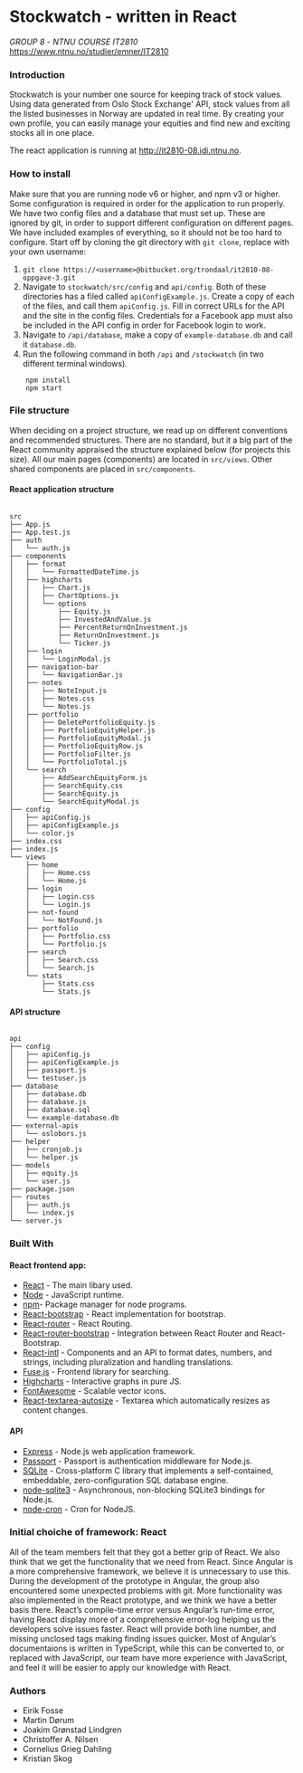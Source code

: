 
# Stockwatch - written in React

*GROUP 8* - *NTNU COURSE IT2810* https://www.ntnu.no/studier/emner/IT2810

### Introduction
Stockwatch is your number one source for keeping track of stock values. Using data generated from Oslo Stock Exchange' API, stock values from all the listed businesses in Norway are updated in real time. By creating your own profile, you can easily manage your equities and find new and exciting stocks all in one place.

The react application is running at http://it2810-08.idi.ntnu.no.

### How to install

Make sure that you are running node v6 or higher, and npm v3 or higher. Some configuration is required in order for the application to run properly. We have two config files and a database that must set up. These are ignored by git, in order to support different configuration on different pages. We have included examples of everything, so it should not be too hard to configure. Start off by cloning the git directory with `git clone`, replace <username> with your own username:

1. `git clone https://<username>@bitbucket.org/trondaal/it2810-08-oppgave-3.git`
2. Navigate to `stockwatch/src/config` and `api/config`. Both of these directories has a filed called `apiConfigExample.js`. Create a copy of each of the files, and call them `apiConfig.js`. Fill in correct URLs for the API and the site in the config files. Credentials for a Facebook app must also be included in the API config in order for Facebook login to work.
3. Navigate to `/api/database`, make a copy of `example-database.db` and call it `database.db`. 
4. Run the following command in both `/api` and `/stockwatch` (in two different terminal windows).
```
    npm install
    npm start
```

### File structure
When deciding on a project structure, we read up on different conventions and recommended structures. There are no standard, but it a big part of the React community appraised the structure explained below (for projects this size). All our main pages (components) are located in `src/views`. Other shared components are placed in `src/components`.

#### React application structure
```

src    
├── App.js
├── App.test.js
├── auth
│   └── auth.js
├── components
│   ├── format
│   │   └── FormattedDateTime.js
│   ├── highcharts
│   │   ├── Chart.js
│   │   ├── ChartOptions.js
│   │   └── options
│   │       ├── Equity.js
│   │       ├── InvestedAndValue.js
│   │       ├── PercentReturnOnInvestment.js
│   │       ├── ReturnOnInvestment.js
│   │       └── Ticker.js
│   ├── login
│   │   └── LoginModal.js
│   ├── navigation-bar
│   │   └── NavigationBar.js
│   ├── notes
│   │   ├── NoteInput.js
│   │   ├── Notes.css
│   │   └── Notes.js
│   ├── portfolio
│   │   ├── DeletePortfolioEquity.js
│   │   ├── PortfolioEquityHelper.js
│   │   ├── PortfolioEquityModal.js
│   │   ├── PortfolioEquityRow.js
│   │   ├── PortfolioFilter.js
│   │   └── PortfolioTotal.js
│   └── search
│       ├── AddSearchEquityForm.js
│       ├── SearchEquity.css
│       ├── SearchEquity.js
│       └── SearchEquityModal.js
├── config
│   ├── apiConfig.js
│   ├── apiConfigExample.js
│   └── color.js
├── index.css
├── index.js
└── views
    ├── home
    │   ├── Home.css
    │   └── Home.js
    ├── login
    │   ├── Login.css
    │   └── Login.js
    ├── not-found
    │   └── NotFound.js
    ├── portfolio
    │   ├── Portfolio.css
    │   └── Portfolio.js
    ├── search
    │   ├── Search.css
    │   └── Search.js
    └── stats
        ├── Stats.css
        └── Stats.js

```

#### API structure
```

api
├── config
│   ├── apiConfig.js
│   ├── apiConfigExample.js
│   ├── passport.js
│   └── testuser.js
├── database
│   ├── database.db
│   ├── database.js
│   ├── database.sql
│   └── example-database.db
├── external-apis
│   └── oslobors.js
├── helper
│   ├── cronjob.js
│   └── helper.js
├── models
│   ├── equity.js
│   └── user.js
├── package.json
├── routes
│   ├── auth.js
│   └── index.js
└── server.js

```

### Built With
#### React frontend app:
* [React](https://reactjs.net/) - The main libary used.
* [Node](https://nodejs.org/en/) - JavaScript runtime.
* [npm](https://www.npmjs.com/)- Package manager for node programs.
* [React-bootstrap](https://react-bootstrap.github.io/) - React implementation for bootstrap.
* [React-router](https://github.com/ReactTraining/react-router) - React Routing.
* [React-router-bootstrap](https://github.com/react-bootstrap/react-router-bootstrap) - Integration between React Router and React-Bootstrap.
* [React-intl](https://github.com/yahoo/react-intl) - Components and an API to format dates, numbers, and strings, including pluralization and handling translations.
* [Fuse.js](http://fusejs.io/) - Frontend library for searching.
* [Highcharts](http://www.highcharts.com/) - Interactive graphs in pure JS.
* [FontAwesome](http://fontawesome.io/) - Scalable vector icons.
* [React-textarea-autosize](https://github.com/andreypopp/react-textarea-autosize) - Textarea which automatically resizes as content changes. 

#### API
* [Express](http://expressjs.com/) - Node.js web application framework.
* [Passport](http://passportjs.org/) - Passport is authentication middleware for Node.js.
* [SQLite](https://sqlite.org/) - Cross-platform C library that implements a self-contained, embeddable, zero-configuration SQL database engine.
* [node-sqlite3](https://github.com/mapbox/node-sqlite3) - Asynchronous, non-blocking SQLite3 bindings for Node.js.
* [node-cron](https://github.com/kelektiv/node-cron) - Cron for NodeJS.

### Initial choiche of framework: React
All of the team members felt that they got a better grip of React. We also think that we get the functionality that we need from React. Since Angular is a more comprehensive framework, we believe it is unnecessary to use this. During the development of the prototype in Angular, the group also encountered some unexpected problems with git. More functionality was also implemented in the React prototype, and we think we have a better basis there.
React’s compile-time error versus Angular’s run-time error, having React display more of a comprehensive error-log helping us the developers solve issues faster. React will provide both line number, and missing unclosed tags making finding issues quicker.
Most of Angular’s documentaions is written in TypeScript, while this can be converted to, or replaced with JavaScript, our team have more experience with JavaScript, and feel it will be easier to apply our knowledge with React.

### Authors
- Eirik Fosse
- Martin Dørum
- Joakim Grønstad Lindgren
- Christoffer A. Nilsen
- Cornelius Grieg Dahling
- Kristian Skog
